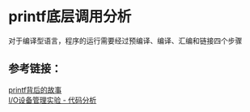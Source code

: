# printf底层调用分析

对于编译型语言，程序的运行需要经过预编译、编译、汇编和链接四个步骤







## 参考链接：
[printf背后的故事](https://www.cnblogs.com/fanzhidongyzby/p/3519838.html) <br>
[I/O设备管理实验 - 代码分析](http://edward-zhu.github.io/special/os_exp/2015/01/03/exp-6.2.html)
